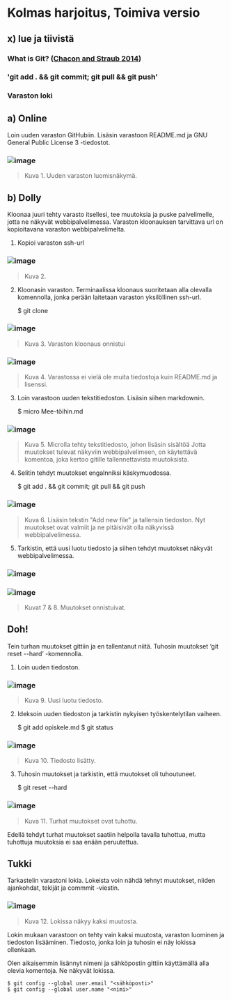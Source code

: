 # Kolmas harjoitus, Toimiva versio
## x) lue ja tiivistä
### What is Git? ([Chacon and Straub 2014](https://git-scm.com/book/en/v2/Getting-Started-What-is-Git%3F))

### 'git add . && git commit; git pull && git push'

### Varaston loki

## a) Online
Loin uuden varaston GitHubiin. Lisäsin varastoon README.md ja GNU General Public License 3 -tiedostot.
### ![image](https://github.com/Lambizzzz/infra-as-code/assets/148875838/4b871267-46a4-438d-a01b-238a9123a4dd)



> Kuva 1. Uuden varaston luomisnäkymä.

## b) Dolly
Kloonaa juuri tehty varasto itsellesi, tee muutoksia ja puske palvelimelle, jotta ne näkyvät webbipalvelimessa. Varaston kloonauksen tarvittava url on kopioitavana varaston webbipalvelimelta.

1. Kopioi varaston ssh-url
### ![image](https://github.com/Lambizzzz/infra-as-code/assets/148875838/43a924f6-5c52-43bd-8691-2a93e9d47934)

> Kuva 2. 
2. Kloonasin varaston. Terminaalissa kloonaus suoritetaan alla olevalla komennolla, jonka perään laitetaan varaston yksilöllinen ssh-url.

    $ git clone <ssh-url>
### ![image](https://github.com/Lambizzzz/infra-as-code/assets/148875838/66f6162d-8d89-4cb9-8ac3-310f16c65c68)

> Kuva 3. Varaston kloonaus onnistui
### ![image](https://github.com/Lambizzzz/infra-as-code/assets/148875838/3517196f-0268-41e1-adf7-ae1a40394401)

> Kuva 4. Varastossa ei vielä ole muita tiedostoja kuin README.md ja lisenssi.
3. Loin varastoon uuden tekstitiedoston. Lisäsin siihen markdownin.

    $ micro Mee-töihin.md
### ![image](https://github.com/Lambizzzz/infra-as-code/assets/148875838/d1eca7cc-f2c1-4758-b5f0-262be6f75b57)

> Kuva 5. Microlla tehty tekstitiedosto, johon lisäsin sisältöä
Jotta muutokset tulevat näkyviin webbipalvelimeen, on käytettävä komentoa, joka kertoo gitille tallennettavista muutoksista.

4. Selitin tehdyt muutokset engalnniksi käskymuodossa.

    $ git add . && git commit; git pull && git push
### ![image](https://github.com/Lambizzzz/infra-as-code/assets/148875838/6781f1e6-e663-40b0-948c-505d8a322525)

> Kuva 6. Lisäsin tekstin "Add new file" ja tallensin tiedoston.
Nyt muutokset ovat valmiit ja ne pitäisivät olla näkyvissä webbipalvelimessa.

5. Tarkistin, että uusi luotu tiedosto ja siihen tehdyt muutokset näkyvät webbipalvelimessa.
### ![image](https://github.com/Lambizzzz/infra-as-code/assets/148875838/b08998bc-b1b7-46f6-87c0-2ec22185e2bc)
### ![image](https://github.com/Lambizzzz/infra-as-code/assets/148875838/3ed0eb9a-d8ba-4bd4-b6c3-72765828c6da)

> Kuvat 7 & 8. Muutokset onnistuivat.

## Doh!
Tein turhan muutokset gittiin ja en tallentanut niitä. Tuhosin muutokset  ‘git reset --hard’ -komennolla.
1. Loin uuden tiedoston.
### ![image](https://github.com/Lambizzzz/infra-as-code/assets/148875838/8f7ffa99-802c-460c-b066-9bc6a7ba45ec)

> Kuva 9. Uusi luotu tiedosto.
2. Ideksoin uuden tiedoston ja tarkistin nykyisen työskentelytilan vaiheen.

    $ git add opiskele.md
    $ git status
### ![image](https://github.com/Lambizzzz/infra-as-code/assets/148875838/4562a082-819b-43dd-bc58-3e7b58f40d33)

> Kuva 10. Tiedosto lisätty.
3. Tuhosin muutokset ja tarkistin, että muutokset oli tuhoutuneet.

    $ git reset --hard
### ![image](https://github.com/Lambizzzz/infra-as-code/assets/148875838/362715f6-a868-4e41-b380-b3a4a4ee4bc4)

> Kuva 11. Turhat muutokset ovat tuhottu.

Edellä tehdyt turhat muutokset saatiin helpolla tavalla tuhottua, mutta tuhottuja muutoksia ei saa enään peruutettua.

## Tukki
Tarkastelin varastoni lokia. Lokeista voin nähdä tehnyt muutokset, niiden ajankohdat, tekijät ja commmit -viestin.

### ![image](https://github.com/Lambizzzz/infra-as-code/assets/148875838/14c9f3cd-cada-4482-ba14-0c1811ee284f)

> Kuva 12. Lokissa näkyy kaksi muutosta.

Lokin mukaan varastoon on tehty vain kaksi muutosta, varaston luominen ja tiedoston lisääminen. Tiedosto, jonka loin ja tuhosin ei näy lokissa ollenkaan. 

Olen aikaisemmin lisännyt nimeni ja sähköpostin gittiin käyttämällä alla olevia komentoja. Ne näkyvät lokissa.

    $ git config --global user.email "<sähköposti>"
    $ git config --global user.name "<nimi>"
